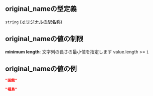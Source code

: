## original\_nameの型定義

`string` ([オリジナルの駅名称](line_detail-properties-登録駅リスト-駅オブジェクト路線登録-properties-オリジナルの駅名称.md))

## original\_nameの値の制限

**minimum length**: 文字列の長さの最小値を指定します value.length >= `1`

## original\_nameの値の例

```json
"函館"
```

```json
"福島"
```
